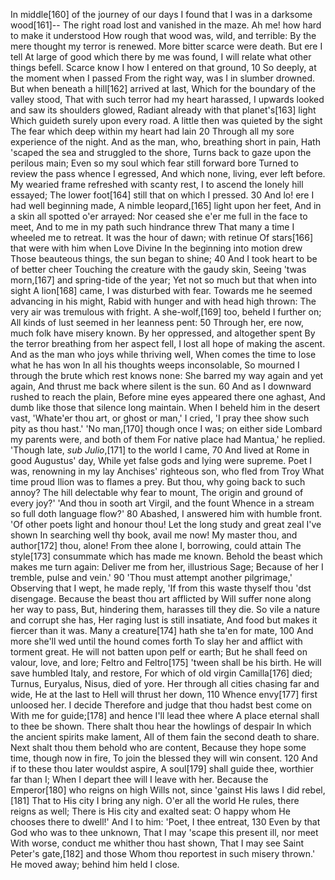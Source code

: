   In middle[160] of the journey of our days
    I found that I was in a darksome wood[161]--
    The right road lost and vanished in the maze.
  Ah me! how hard to make it understood
    How rough that wood was, wild, and terrible:
    By the mere thought my terror is renewed.
  More bitter scarce were death. But ere I tell
    At large of good which there by me was found,
    I will relate what other things befell.
  Scarce know I how I entered on that ground,                       10
    So deeply, at the moment when I passed
    From the right way, was I in slumber drowned.
  But when beneath a hill[162] arrived at last,
    Which for the boundary of the valley stood,
    That with such terror had my heart harassed,
  I upwards looked and saw its shoulders glowed,
    Radiant already with that planet's[163] light
    Which guideth surely upon every road.
  A little then was quieted by the sight
    The fear which deep within my heart had lain                    20
    Through all my sore experience of the night.
  And as the man, who, breathing short in pain,
    Hath 'scaped the sea and struggled to the shore,
    Turns back to gaze upon the perilous main;
  Even so my soul which fear still forward bore
    Turned to review the pass whence I egressed,
    And which none, living, ever left before.
  My wearied frame refreshed with scanty rest,
    I to ascend the lonely hill essayed;
    The lower foot[164] still that on which I pressed.              30
  And lo! ere I had well beginning made,
    A nimble leopard,[165] light upon her feet,
    And in a skin all spotted o'er arrayed:
  Nor ceased she e'er me full in the face to meet,
    And to me in my path such hindrance threw
    That many a time I wheeled me to retreat.
  It was the hour of dawn; with retinue
    Of stars[166] that were with him when Love Divine
    In the beginning into motion drew
  Those beauteous things, the sun began to shine;                   40
    And I took heart to be of better cheer
    Touching the creature with the gaudy skin,
  Seeing 'twas morn,[167] and spring-tide of the year;
    Yet not so much but that when into sight
    A lion[168] came, I was disturbed with fear.
  Towards me he seemed advancing in his might,
    Rabid with hunger and with head high thrown:
    The very air was tremulous with fright.
  A she-wolf,[169] too, beheld I further on;
    All kinds of lust seemed in her leanness pent:                  50
    Through her, ere now, much folk have misery known.
  By her oppressed, and altogether spent
    By the terror breathing from her aspect fell,
    I lost all hope of making the ascent.
  And as the man who joys while thriving well,
    When comes the time to lose what he has won
    In all his thoughts weeps inconsolable,
  So mourned I through the brute which rest knows none:
    She barred my way again and yet again,
    And thrust me back where silent is the sun.                     60
  And as I downward rushed to reach the plain,
    Before mine eyes appeared there one aghast,
    And dumb like those that silence long maintain.
  When I beheld him in the desert vast,
    'Whate'er thou art, or ghost or man,' I cried,
    'I pray thee show such pity as thou hast.'
  'No man,[170] though once I was; on either side
    Lombard my parents were, and both of them
    For native place had Mantua,' he replied.
  'Though late, _sub Julio_,[171] to the world I came,              70
    And lived at Rome in good Augustus' day,
    While yet false gods and lying were supreme.
  Poet I was, renowning in my lay
    Anchises' righteous son, who fled from Troy
    What time proud Ilion was to flames a prey.
  But thou, why going back to such annoy?
    The hill delectable why fear to mount,
    The origin and ground of every joy?'
  'And thou in sooth art Virgil, and the fount
    Whence in a stream so full doth language flow?'                 80
    Abashed, I answered him with humble front.
  'Of other poets light and honour thou!
    Let the long study and great zeal I've shown
    In searching well thy book, avail me now!
  My master thou, and author[172] thou, alone!
    From thee alone I, borrowing, could attain
    The style[173] consummate which has made me known.
  Behold the beast which makes me turn again:
    Deliver me from her, illustrious Sage;
    Because of her I tremble, pulse and vein.'                      90
  'Thou must attempt another pilgrimage,'
    Observing that I wept, he made reply,
    'If from this waste thyself thou 'dst disengage.
  Because the beast thou art afflicted by
    Will suffer none along her way to pass,
    But, hindering them, harasses till they die.
  So vile a nature and corrupt she has,
    Her raging lust is still insatiate,
    And food but makes it fiercer than it was.
  Many a creature[174] hath she ta'en for mate,                    100
    And more she'll wed until the hound comes forth
    To slay her and afflict with torment great.
  He will not batten upon pelf or earth;
    But he shall feed on valour, love, and lore;
    Feltro and Feltro[175] 'tween shall be his birth.
  He will save humbled Italy, and restore,
    For which of old virgin Camilla[176] died;
    Turnus, Euryalus, Nisus, died of yore.
  Her through all cities chasing far and wide,
    He at the last to Hell will thrust her down,                   110
    Whence envy[177] first unloosed her. I decide
  Therefore and judge that thou hadst best come on
    With me for guide;[178] and hence I'll lead thee where
    A place eternal shall to thee be shown.
  There shalt thou hear the howlings of despair
    In which the ancient spirits make lament,
    All of them fain the second death to share.
  Next shalt thou them behold who are content,
    Because they hope some time, though now in fire,
    To join the blessed they will win consent.                     120
  And if to these thou later wouldst aspire,
    A soul[179] shall guide thee, worthier far than I;
    When I depart thee will I leave with her.
  Because the Emperor[180] who reigns on high
    Wills not, since 'gainst His laws I did rebel,[181]
    That to His city I bring any nigh.
  O'er all the world He rules, there reigns as well;
    There is His city and exalted seat:
    O happy whom He chooses there to dwell!'
  And I to him: 'Poet, I thee entreat,                             130
    Even by that God who was to thee unknown,
    That I may 'scape this present ill, nor meet
  With worse, conduct me whither thou hast shown,
    That I may see Saint Peter's gate,[182] and those
    Whom thou reportest in such misery thrown.'
  He moved away; behind him held I close.